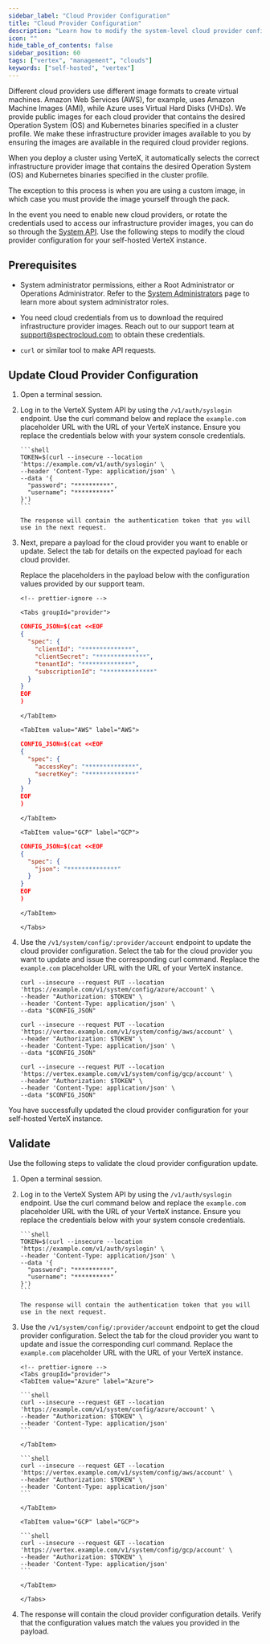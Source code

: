 ```yaml
---
sidebar_label: "Cloud Provider Configuration"
title: "Cloud Provider Configuration"
description: "Learn how to modify the system-level cloud provider configuration in Palette VerteX."
icon: ""
hide_table_of_contents: false
sidebar_position: 60
tags: ["vertex", "management", "clouds"]
keywords: ["self-hosted", "vertex"]
---
```


Different cloud providers use different image formats to create virtual machines. Amazon Web Services (AWS), for
example, uses Amazon Machine Images (AMI), while Azure uses Virtual Hard Disks (VHDs). We provide public images for each
cloud provider that contains the desired Operation System (OS) and Kubernetes binaries specified in a cluster profile.
We make these infrastructure provider images available to you by ensuring the images are available in the required cloud
provider regions.

When you deploy a cluster using VerteX, it automatically selects the correct infrastructure provider image that contains
the desired Operation System (OS) and Kubernetes binaries specified in the cluster profile.

<!-- prettier-ignore-start -->
The exception to this process is when you are using a custom image, in which case you must provide the image yourself through the <VersionedLink text="Bring Your Own OS (BYOOS) " url="/integrations/packs/?pack=generic-byoi"  /> pack.
<!-- prettier-ignore-end -->

In the event you need to enable new cloud providers, or rotate the credentials used to access our infrastructure
provider images, you can do so through the [System API](/api/v1/system/). Use the following steps to modify the cloud
provider configuration for your self-hosted VerteX instance.

## Prerequisites

- System administrator permissions, either a Root Administrator or Operations Administrator. Refer to the
  [System Administrators](../system-management/account-management/account-management.md#system-administrators) page to
  learn more about system administrator roles.

- You need cloud credentials from us to download the required infrastructure provider images. Reach out to our support
  team at [support@spectrocloud.com](mailto:support@spectrocloud.com) to obtain these credentials.

- `curl` or similar tool to make API requests.

## Update Cloud Provider Configuration

1.  Open a terminal session.

2.  Log in to the VerteX System API by using the `/v1/auth/syslogin` endpoint. Use the curl command below and replace
    the `example.com` placeholder URL with the URL of your VerteX instance. Ensure you replace the credentials below
    with your system console credentials.

        ```shell
        TOKEN=$(curl --insecure --location 'https://example.com/v1/auth/syslogin' \
        --header 'Content-Type: application/json' \
        --data '{
          "password": "**********",
          "username": "**********"
        }')
        ```

        The response will contain the authentication token that you will use in the next request.

3.  Next, prepare a payload for the cloud provider you want to enable or update. Select the tab for details on the
    expected payload for each cloud provider.

    Replace the placeholders in the payload below with the configuration values provided by our support team.

        <!-- prettier-ignore -->

        <Tabs groupId="provider">

    <TabItem value="Azure" label="Azure">

    ```json
    CONFIG_JSON=$(cat <<EOF
    {
      "spec": {
        "clientId": "**************",
        "clientSecret": "**************",
        "tenantId": "**************",
        "subscriptionId": "**************"
      }
    }
    EOF
    )
    ```

        </TabItem>

        <TabItem value="AWS" label="AWS">

    ```json
    CONFIG_JSON=$(cat <<EOF
    {
      "spec": {
        "accessKey": "**************",
        "secretKey": "**************"
      }
    }
    EOF
    )
    ```

        </TabItem>

        <TabItem value="GCP" label="GCP">

    ```json
    CONFIG_JSON=$(cat <<EOF
    {
      "spec": {
        "json": "**************"
      }
    }
    EOF
    )
    ```

        </TabItem>

        </Tabs>

4.  Use the `/v1/system/config/:provider/account` endpoint to update the cloud provider configuration. Select the tab
    for the cloud provider you want to update and issue the corresponding curl command. Replace the `example.com`
    placeholder URL with the URL of your VerteX instance.

    <!-- prettier-ignore -->
    <Tabs groupId="provider">

    <TabItem value="Azure" label="Azure">

    ```shell
    curl --insecure --request PUT --location 'https://example.com/v1/system/config/azure/account' \
    --header "Authorization: $TOKEN" \
    --header 'Content-Type: application/json' \
    --data "$CONFIG_JSON"
    ```

    </TabItem>

    <TabItem value="AWS" label="AWS">

    ```shell
    curl --insecure --request PUT --location 'https://vertex.example.com/v1/system/config/aws/account' \
    --header "Authorization: $TOKEN" \
    --header 'Content-Type: application/json' \
    --data "$CONFIG_JSON"
    ```

    </TabItem>

    <TabItem value="GCP" label="GCP">

    ```shell
    curl --insecure --request PUT --location 'https://vertex.example.com/v1/system/config/gcp/account' \
    --header "Authorization: $TOKEN" \
    --header 'Content-Type: application/json' \
    --data "$CONFIG_JSON"
    ```

    </TabItem>

    </Tabs>

You have successfully updated the cloud provider configuration for your self-hosted VerteX instance.

## Validate

Use the following steps to validate the cloud provider configuration update.

1.  Open a terminal session.

2.  Log in to the VerteX System API by using the `/v1/auth/syslogin` endpoint. Use the curl command below and replace
    the `example.com` placeholder URL with the URL of your VerteX instance. Ensure you replace the credentials below
    with your system console credentials.

        ```shell
        TOKEN=$(curl --insecure --location 'https://example.com/v1/auth/syslogin' \
        --header 'Content-Type: application/json' \
        --data '{
          "password": "**********",
          "username": "**********"
        }')
        ```

        The response will contain the authentication token that you will use in the next request.

3.  Use the `/v1/system/config/:provider/account` endpoint to get the cloud provider configuration. Select the tab for
    the cloud provider you want to update and issue the corresponding curl command. Replace the `example.com`
    placeholder URL with the URL of your VerteX instance.

        <!-- prettier-ignore -->
        <Tabs groupId="provider">
        <TabItem value="Azure" label="Azure">

        ```shell
        curl --insecure --request GET --location 'https://example.com/v1/system/config/azure/account' \
        --header "Authorization: $TOKEN" \
        --header 'Content-Type: application/json'
        ```

        </TabItem>

    <TabItem value="AWS" label="AWS">

        ```shell
        curl --insecure --request GET --location 'https://vertex.example.com/v1/system/config/aws/account' \
        --header "Authorization: $TOKEN" \
        --header 'Content-Type: application/json'
        ```

        </TabItem>

        <TabItem value="GCP" label="GCP">

        ```shell
        curl --insecure --request GET --location 'https://vertex.example.com/v1/system/config/gcp/account' \
        --header "Authorization: $TOKEN" \
        --header 'Content-Type: application/json'
        ```

        </TabItem>

        </Tabs>

4.  The response will contain the cloud provider configuration details. Verify that the configuration values match the
    values you provided in the payload.
